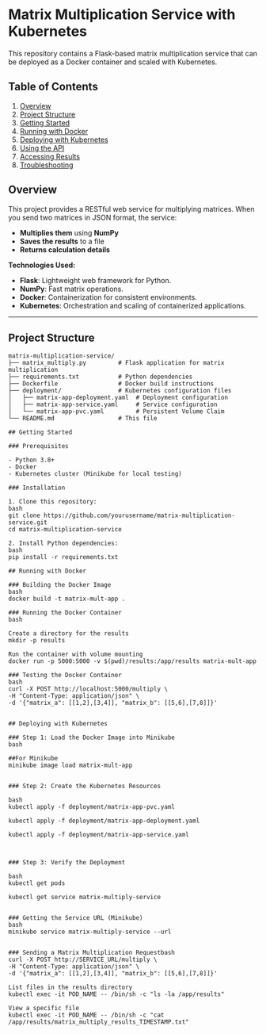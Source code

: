 # Matrix Multiplication Service with Kubernetes

This repository contains a Flask-based matrix multiplication service that can be deployed as a Docker container and scaled with Kubernetes.

## Table of Contents

1. [Overview](#overview)
2. [Project Structure](#project-structure)
3. [Getting Started](#getting-started)
4. [Running with Docker](#running-with-docker)
5. [Deploying with Kubernetes](#deploying-with-kubernetes)
6. [Using the API](#using-the-api)
7. [Accessing Results](#accessing-results)
8. [Troubleshooting](#troubleshooting)

## Overview

This project provides a RESTful web service for multiplying matrices. When you send two matrices in JSON format, the service:
- **Multiplies them** using **NumPy**
- **Saves the results** to a file
- **Returns calculation details**

**Technologies Used:**
- **Flask**: Lightweight web framework for Python.
- **NumPy**: Fast matrix operations.
- **Docker**: Containerization for consistent environments.
- **Kubernetes**: Orchestration and scaling of containerized applications.

---

## Project Structure

```plaintext
matrix-multiplication-service/
├── matrix_multiply.py         # Flask application for matrix multiplication
├── requirements.txt           # Python dependencies
├── Dockerfile                 # Docker build instructions
├── deployment/                # Kubernetes configuration files
│   ├── matrix-app-deployment.yaml  # Deployment configuration
│   ├── matrix-app-service.yaml     # Service configuration
│   └── matrix-app-pvc.yaml         # Persistent Volume Claim
└── README.md                  # This file

## Getting Started

### Prerequisites

- Python 3.8+
- Docker
- Kubernetes cluster (Minikube for local testing)

### Installation

1. Clone this repository:
bash
git clone https://github.com/yourusername/matrix-multiplication-service.git
cd matrix-multiplication-service

2. Install Python dependencies:
bash
pip install -r requirements.txt

## Running with Docker

### Building the Docker Image
bash
docker build -t matrix-mult-app .

### Running the Docker Container
bash

Create a directory for the results
mkdir -p results

Run the container with volume mounting
docker run -p 5000:5000 -v $(pwd)/results:/app/results matrix-mult-app

### Testing the Docker Container
bash
curl -X POST http://localhost:5000/multiply \
-H "Content-Type: application/json" \
-d '{"matrix_a": [[1,2],[3,4]], "matrix_b": [[5,6],[7,8]]}'


## Deploying with Kubernetes

### Step 1: Load the Docker Image into Minikube
bash

##For Minikube
minikube image load matrix-mult-app


### Step 2: Create the Kubernetes Resources

bash
kubectl apply -f deployment/matrix-app-pvc.yaml

kubectl apply -f deployment/matrix-app-deployment.yaml

kubectl apply -f deployment/matrix-app-service.yaml



### Step 3: Verify the Deployment

bash
kubectl get pods

kubectl get service matrix-multiply-service


### Getting the Service URL (Minikube)
bash
minikube service matrix-multiply-service --url


### Sending a Matrix Multiplication Requestbash
curl -X POST http://SERVICE_URL/multiply \
-H "Content-Type: application/json" \
-d '{"matrix_a": [[1,2],[3,4]], "matrix_b": [[5,6],[7,8]]}'

List files in the results directory
kubectl exec -it POD_NAME -- /bin/sh -c "ls -la /app/results"

View a specific file
kubectl exec -it POD_NAME -- /bin/sh -c "cat /app/results/matrix_multiply_results_TIMESTAMP.txt"
